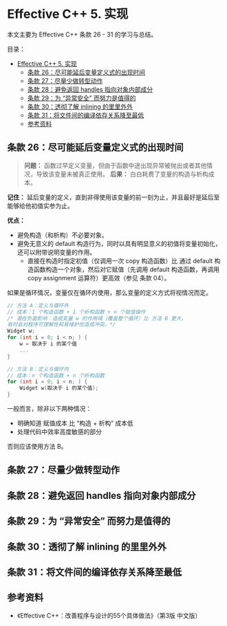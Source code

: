 # Effective C++ 5. 实现

本文主要为 Effective C++ 条款 26 - 31 的学习与总结。

目录：

- [Effective C++ 5. 实现](#effective-c-5-实现)
  - [条款 26：尽可能延后变量定义式的出现时间](#条款-26尽可能延后变量定义式的出现时间)
  - [条款 27：尽量少做转型动作](#条款-27尽量少做转型动作)
  - [条款 28：避免返回 handles 指向对象内部成分](#条款-28避免返回-handles-指向对象内部成分)
  - [条款 29：为 “异常安全” 而努力是值得的](#条款-29为-异常安全-而努力是值得的)
  - [条款 30：透彻了解 inlining 的里里外外](#条款-30透彻了解-inlining-的里里外外)
  - [条款 31：将文件间的编译依存关系降至最低](#条款-31将文件间的编译依存关系降至最低)
  - [参考资料](#参考资料)

## 条款 26：尽可能延后变量定义式的出现时间

> **问题：** 函数过早定义变量，但由于函数中途出现异常被抛出或者其他情况，导致该变量未被真正使用。
> **后果：** 白白耗费了变量的构造与析构成本。

**记住：** 延后变量的定义，直到非得使用该变量的前一刻为止，并且最好是延后至能够给他初值实参为止。

**优点：**

* 避免构造（和析构）不必要对象。
* 避免无意义的 default 构造行为，同时以具有明显意义的初值将变量初始化，还可以附带说明变量的作用。
  * 直接在构造时指定初值（仅调用一次 copy 构造函数）比 通过 default 构造函数构造一个对象，然后对它赋值（先调用 default 构造函数，再调用 copy assignment 运算符）更高效（参见 条款 04）。

如果是循环情况，变量仅在循环内使用，那么变量的定义方式将视情况而定。

```C++
// 方法 A：定义与循环外
// 成本：1 个构造函数 + 1 个析构函数 + n 个赋值操作
/* 潜在负面影响：造成变量 w 的作用域（覆盖整个循环）比 方法 B 更大，
有时会对程序可理解性和易维护性造成冲突。*/
Widget w;
for (int i = 0; i < n; ) {
    w = 取决于 i 的某个值
    ...
}

// 方法 B：定义与循环内
// 成本：n 个构造函数 + n 个析构函数
for (int i = 0; i < n; ) {
    Widget w(取决于 i 的某个值);
}
```

一般而言，除非以下两种情况：

* 明确知道 赋值成本 比 “构造 + 析构” 成本低
* 处理代码中效率高度敏感的部分

否则应该使用方法 B。

## 条款 27：尽量少做转型动作

## 条款 28：避免返回 handles 指向对象内部成分

## 条款 29：为 “异常安全” 而努力是值得的

## 条款 30：透彻了解 inlining 的里里外外

## 条款 31：将文件间的编译依存关系降至最低

## 参考资料

* 《Effective C++：改善程序与设计的55个具体做法》（第3版 中文版）
